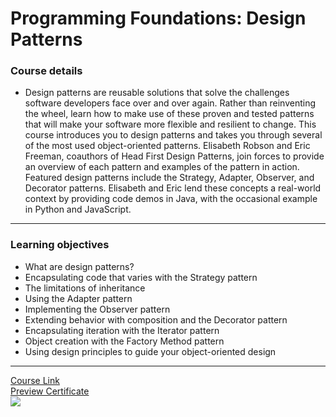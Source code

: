 # Programming Foundations: Design Patterns
### Course details
- Design patterns are reusable solutions that solve the challenges software developers face over and over again. Rather than reinventing the wheel, learn how to make use of these proven and tested patterns that will make your software more flexible and resilient to change. This course introduces you to design patterns and takes you through several of the most used object-oriented patterns. Elisabeth Robson and Eric Freeman, coauthors of Head First Design Patterns, join forces to provide an overview of each pattern and examples of the pattern in action. Featured design patterns include the Strategy, Adapter, Observer, and Decorator patterns. Elisabeth and Eric lend these concepts a real-world context by providing code demos in Java, with the occasional example in Python and JavaScript.
---
### Learning objectives
- What are design patterns?
- Encapsulating code that varies with the Strategy pattern
- The limitations of inheritance
- Using the Adapter pattern
- Implementing the Observer pattern
- Extending behavior with composition and the Decorator pattern
- Encapsulating iteration with the Iterator pattern
- Object creation with the Factory Method pattern
- Using design principles to guide your object-oriented design
-------------------------------
[Course Link](https://www.linkedin.com/learning/programming-foundations-design-patterns-2/)
<br>[Preview Certificate](https://www.linkedin.com/learning/certificates/14235f8306468ab411c9fe34bf6ad0062e2ae20a25fdafeb80727244bfed2ac1?lipi=urn%3Ali%3Apage%3Ad_flagship3_profile_view_base_certifications_details%3BVMRHC8kWTwClgJRJimNsyA%3D%3D)
<br><img src="https://media-exp1.licdn.com/dms/image/C561FAQGlyDE88WptYw/feedshare-document-cover-images_1280/0/1649969752563?e=1661814000&v=beta&t=um7OdMrbAe2ruR177djo-XzQFPZtlDiWZd7oOhUUjfk" />
